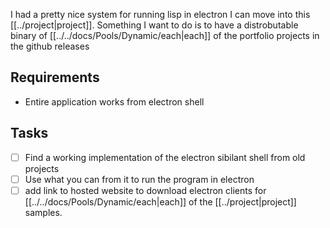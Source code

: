 I had a pretty nice system for running lisp in electron I can move into this [[../project|project]]. Something I want to do is to have a distrobutable binary of [[../../docs/Pools/Dynamic/each|each]] of the portfolio projects in the github releases

## Requirements
- Entire application works from electron shell

## Tasks
- [ ] Find a working implementation of the electron sibilant shell from old projects
- [ ] Use what you can from it to run the program in electron
- [ ] add link to hosted website to download electron clients for [[../../docs/Pools/Dynamic/each|each]] of the [[../project|project]] samples.
